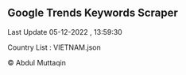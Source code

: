 

## Google Trends Keywords Scraper 
 
Last Update 05-12-2022 , 13:59:30

Country List :
VIETNAM.json



© Abdul Muttaqin 

